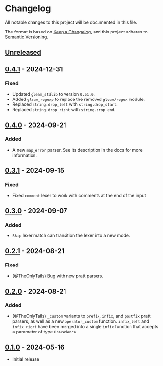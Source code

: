 # Changelog

All notable changes to this project will be documented in this file.

The format is based on [Keep a Changelog],
and this project adheres to [Semantic Versioning].

## [Unreleased]

## [0.4.1] - 2024-12-31

### Fixed

- Updated `gleam_stdlib` to version `0.51.0`.
- Added `gleam_regexp` to replace the removed `gleam/regex` module.
- Replaced `string.drop_left` with `string.drop_start`.
- Replaced `string.drop_right` with `string.drop_end`.

## [0.4.0] - 2024-09-21

### Added

- A new `map_error` parser. See its description in the docs for more information.

## [0.3.1] - 2024-09-15

### Fixed

- Fixed `comment` lexer to work with comments at the end of the input

## [0.3.0] - 2024-09-07

### Added

- `Skip` lexer match can transition the lexer into a new mode.

## [0.2.1] - 2024-08-21

### Fixed

- (@TheOnlyTails) Bug with new pratt parsers.

## [0.2.0] - 2024-08-21

### Added

- (@TheOnlyTails) `_custom` variants to `prefix`, `infix`, and `postfix` pratt parsers, as well as a new `operator_custom` function. `infix_left` and `infix_right` have been merged into a single `infix` function that accepts a parameter of type `Precedence`.

## [0.1.0] - 2024-05-16

- Initial release

<!-- Links -->
[keep a changelog]: https://keepachangelog.com/en/1.1.0/
[semantic versioning]: https://semver.org/spec/v2.0.0.html

<!-- Versions -->
[unreleased]: https://github.com/MystPi/chomp/compare/v0.4.1...HEAD
[0.1.0]: https://github.com/MystPi/chomp/releases/v0.1.0
[0.2.0]: https://github.com/MystPi/chomp/releases/v0.2.0
[0.2.1]: https://github.com/MystPi/chomp/releases/v0.2.1
[0.3.0]: https://github.com/MystPi/chomp/releases/v0.3.0
[0.3.1]: https://github.com/MystPi/chomp/releases/v0.3.1
[0.4.0]: https://github.com/MystPi/chomp/releases/v0.4.0
[0.4.1]: https://github.com/MystPi/chomp/releases/v0.4.1